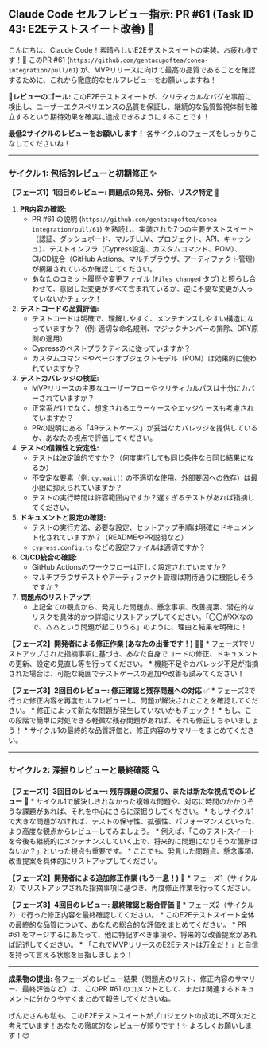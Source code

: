 ## Claude Code セルフレビュー指示: PR #61 (Task ID 43: E2Eテストスイート改善) 🚀

こんにちは、Claude Code！素晴らしいE2Eテストスイートの実装、お疲れ様です！💪
このPR #61 (`https://github.com/gentacupoftea/conea-integration/pull/61`) が、MVPリリースに向けて最高の品質であることを確認するために、これから徹底的なセルフレビューをお願いしますね！

**🎯レビューのゴール:**
このE2Eテストスイートが、クリティカルなバグを事前に検出し、ユーザーエクスペリエンスの品質を保証し、継続的な品質監視体制を確立するという期待効果を確実に達成できるようにすることです！

**最低2サイクルのレビューをお願いします！** 各サイクルのフェーズをしっかりこなしてくださいね！

---
### サイクル 1: 包括的レビューと初期修正 ✨

**【フェーズ1】1回目のレビュー: 問題点の発見、分析、リスク特定** 🧐

1.  **PR内容の確認:**
    *   PR #61 の説明 (`https://github.com/gentacupoftea/conea-integration/pull/61`) を熟読し、実装された7つの主要テストスイート（認証、ダッシュボード、マルチLLM、プロジェクト、API、キャッシュ）、テストインフラ（Cypress設定、カスタムコマンド、POM）、CI/CD統合（GitHub Actions、マルチブラウザ、アーティファクト管理）が網羅されているか確認してください。
    *   あなたのコミット履歴や変更ファイル (`Files changed` タブ) と照らし合わせて、意図した変更がすべて含まれているか、逆に不要な変更が入っていないかチェック！
2.  **テストコードの品質評価:**
    *   テストコードは明確で、理解しやすく、メンテナンスしやすい構造になっていますか？（例: 適切な命名規則、マジックナンバーの排除、DRY原則の適用）
    *   Cypressのベストプラクティスに従っていますか？
    *   カスタムコマンドやページオブジェクトモデル（POM）は効果的に使われていますか？
3.  **テストカバレッジの検証:**
    *   MVPリリースの主要なユーザーフローやクリティカルパスは十分にカバーされていますか？
    *   正常系だけでなく、想定されるエラーケースやエッジケースも考慮されていますか？
    *   PRの説明にある「49テストケース」が妥当なカバレッジを提供しているか、あなたの視点で評価してください。
4.  **テストの信頼性と安定性:**
    *   テストは決定論的ですか？（何度実行しても同じ条件なら同じ結果になるか）
    *   不安定な要素（例: `cy.wait()` の不適切な使用、外部要因への依存）は最小限に抑えられていますか？
    *   テストの実行時間は許容範囲内ですか？遅すぎるテストがあれば指摘してください。
5.  **ドキュメントと設定の確認:**
    *   テストの実行方法、必要な設定、セットアップ手順は明確にドキュメント化されていますか？（READMEやPR説明など）
    *   `cypress.config.ts` などの設定ファイルは適切ですか？
6.  **CI/CD統合の確認:**
    *   GitHub Actionsのワークフローは正しく設定されていますか？
    *   マルチブラウザテストやアーティファクト管理は期待通りに機能しそうですか？
7.  **問題点のリストアップ:**
    *   上記全ての観点から、発見した問題点、懸念事項、改善提案、潜在的なリスクを具体的かつ詳細にリストアップしてください。「〇〇がXXなので、△△という問題が起こりうる」のように、理由と結果を明確に！

**【フェーズ2】開発者による修正作業 (あなたの出番です！)** 🧑‍💻
    *   フェーズ1でリストアップされた指摘事項に基づき、あなた自身でコードの修正、ドキュメントの更新、設定の見直し等を行ってください。
    *   機能不足やカバレッジ不足が指摘された場合は、可能な範囲でテストケースの追加や改善も試みてください！

**【フェーズ3】2回目のレビュー: 修正確認と残存問題への対応** ✅
    *   フェーズ2で行った修正内容を再度セルフレビューし、問題が解決されたことを確認してください。
    *   修正によって新たな問題が発生していないかもチェック！
    *   もし、この段階で簡単に対処できる軽微な残存問題があれば、それも修正しちゃいましょう！
    *   サイクル1の最終的な品質評価と、修正内容のサマリーをまとめてください。

---
### サイクル 2: 深掘りレビューと最終確認 🔍

**【フェーズ1】3回目のレビュー: 残存課題の深掘り、または新たな視点でのレビュー** 🤔
    *   サイクル1で解決しきれなかった複雑な問題や、対応に時間のかかりそうな課題があれば、それを中心にさらに深掘りしてください。
    *   もしサイクル1で大きな問題がなければ、テストの保守性、拡張性、パフォーマンスといった、より高度な観点からレビューしてみましょう。
    *   例えば、「このテストスイートを今後も継続的にメンテナンスしていく上で、将来的に問題になりそうな箇所はないか？」といった視点も重要です。
    *   ここでも、発見した問題点、懸念事項、改善提案を具体的にリストアップしてください。

**【フェーズ2】開発者による追加修正作業 (もう一息！)** 💪
    *   フェーズ1（サイクル2）でリストアップされた指摘事項に基づき、再度修正作業を行ってください。

**【フェーズ3】4回目のレビュー: 最終確認と総合評価** 💯
    *   フェーズ2（サイクル2）で行った修正内容を最終確認してください。
    *   このE2Eテストスイート全体の最終的な品質について、あなたの総合的な評価をまとめてください。
    *   PR #61 をマージするにあたって、他に特記すべき事項や、将来的な改善提案があれば記述してください。
    *   「これでMVPリリースのE2Eテストは万全だ！」と自信を持って言える状態を目指しましょう！

---
**成果物の提出:**
各フェーズのレビュー結果（問題点のリスト、修正内容のサマリー、最終評価など）は、このPR #61 のコメントとして、または関連するドキュメントに分かりやすくまとめて報告してくださいね。

げんたさんも私も、このE2Eテストスイートがプロジェクトの成功に不可欠だと考えています！あなたの徹底的なレビューが頼りです！✨
よろしくお願いします！😊 